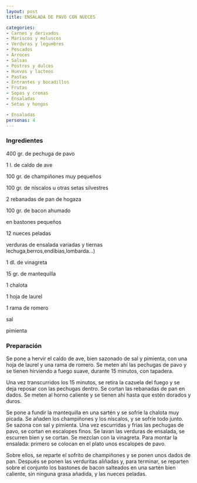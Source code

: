 ```yaml
---
layout: post
title: ENSALADA DE PAVO CON NUECES

categories:
- Carnes y derivados
- Mariscos y moluscos
- Verduras y legumbres
- Pescados
- Arroces
- Salsas
- Postres y dulces
- Huevos y lacteos
- Pastas
- Entrantes y bocadillos
- Frutas
- Sopas y cremas
- Ensaladas
- Setas y hongos

- Ensaladas
personas: 4 
---
```


<h3>Ingredientes</h3>
400 gr. de pechuga de pavo

1 l. de caldo de ave

100 gr. de champiñones muy pequeños

100 gr. de níscalos u otras setas silvestres

2 rebanadas de pan de hogaza

100 gr. de bacon ahumado

en bastones pequeños

12 nueces peladas

verduras de ensalada variadas y tiernas lechuga,berros,endibias,lombarda...)

1 dl. de vinagreta

15 gr. de mantequilla

1 chalota

1 hoja de laurel

1 rama de romero

sal

pimienta

<h3>Preparación</h3>
Se pone a hervir el caldo de ave, bien sazonado de sal y pimienta, con una hoja de laurel y una rama de romero. Se meten ahí las pechugas de pavo y se tienen hirviendo a fuego suave, durante 15 minutos, con tapadera.

Una vez transcurridos los 15 minutos, se retira la cazuela del fuego y se deja reposar con las pechugas dentro. Se cortan las rebanadas de pan en dados. Se meten al horno caliente y se tienen ahí hasta que estén dorados y duros.

Se pone a fundir la mantequilla en una sartén y se sofríe la chalota muy picada. Se añaden los champiñones y los níscalos, y se sofríe todo junto. Se sazona con sal y pimienta. Una vez escurridas y frías las pechugas de pavo, se cortan en escalopes finos. Se lavan las verduras de ensalada, se escurren bien y se cortan. Se mezclan con la vinagreta. Para montar la ensalada: primero se colocan en el plato unos escalopes de pavo.

Sobre ellos, se reparte el sofrito de champiñones y se ponen unos dados de pan. Después se ponen las verduritas aliñadas y, para terminar, se reparten sobre el conjunto los bastones de bacon salteados en una sartén bien caliente, sin ninguna grasa añadida, y las nueces peladas.

